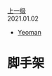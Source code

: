 <div class="extend-header">
<div class="info">
<a class="back" href="./">上一级</a>
<div class="mini">
<span>2021.01.02</span>
</div>
</div>
<div class="content">

<div class="custom-block links">
<ul class="desc">
<li><a href="undefined">Yeoman</a></li>
</ul>
</div>
</div>
</div>
<div class="content-header">
<h1>脚手架</h1>
</div>

